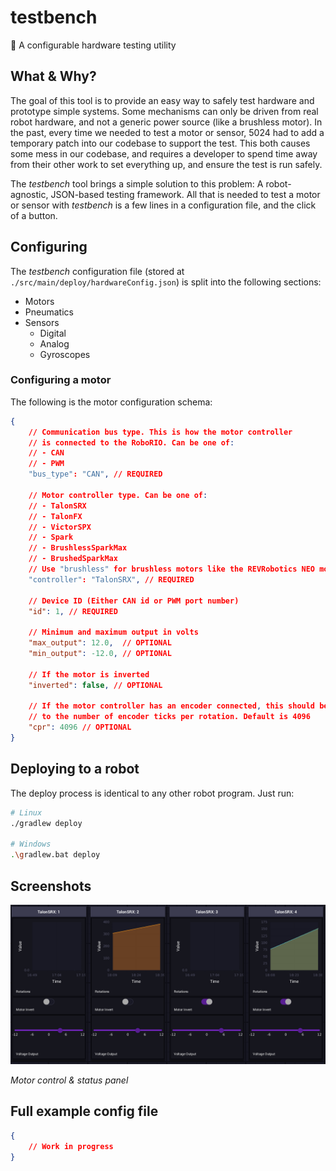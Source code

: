 # testbench
🔧 A configurable hardware testing utility

## What & Why?

The goal of this tool is to provide an easy way to safely test hardware and prototype simple systems. Some mechanisms can only be driven from real robot hardware, and not a generic power source (like a brushless motor). In the past, every time we needed to test a motor or sensor, 5024 had to add a temporary patch into our codebase to support the test. This both causes some mess in our codebase, and requires a developer to spend time away from their other work to set everything up, and ensure the test is run safely.

The *testbench* tool brings a simple solution to this problem: A robot-agnostic, JSON-based testing framework. All that is needed to test a motor or sensor with *testbench* is a few lines in a configuration file, and the click of a button.

## Configuring

The *testbench* configuration file (stored at `./src/main/deploy/hardwareConfig.json`) is split into the following sections:

 - Motors
 - Pneumatics
 - Sensors
   - Digital
   - Analog
   - Gyroscopes

### Configuring a motor

The following is the motor configuration schema:

```json
{
    // Communication bus type. This is how the motor controller 
    // is connected to the RoboRIO. Can be one of:
    // - CAN
    // - PWM
    "bus_type": "CAN", // REQUIRED

    // Motor controller type. Can be one of:
    // - TalonSRX
    // - TalonFX
    // - VictorSPX
    // - Spark
    // - BrushlessSparkMax
    // - BrushedSparkMax
    // Use "brushless" for brushless motors like the REVRobotics NEO motor.
    "controller": "TalonSRX", // REQUIRED

    // Device ID (Either CAN id or PWM port number)
    "id": 1, // REQUIRED

    // Minimum and maximum output in volts
    "max_output": 12.0,  // OPTIONAL
    "min_output": -12.0, // OPTIONAL

    // If the motor is inverted
    "inverted": false, // OPTIONAL

    // If the motor controller has an encoder connected, this should be set 
    // to the number of encoder ticks per rotation. Default is 4096
    "cpr": 4096 // OPTIONAL
}
```

## Deploying to a robot

The deploy process is identical to any other robot program. Just run:

```sh
# Linux
./gradlew deploy

# Windows
.\gradlew.bat deploy
```

## Screenshots

![Motor control & status panel](./docs/testbench_motor_outputs.png)

*Motor control & status panel*

## Full example config file

```json
{
    // Work in progress
}
```